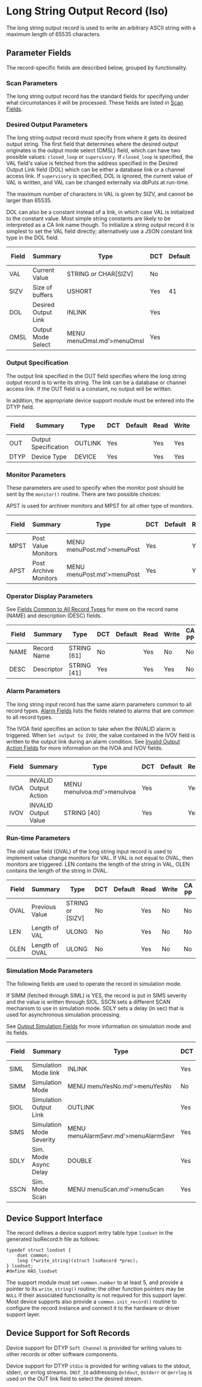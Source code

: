 # Long String Output Record (lso)

The long string output record is used to write an arbitrary ASCII string with a
maximum length of 65535 characters.

## Parameter Fields

The record-specific fields are described below, grouped by functionality.

### Scan Parameters

The long string output record has the standard fields for specifying under what
circumstances it will be processed.
These fields are listed in [Scan Fields](dbCommonRecord#Scan-Fields).

### Desired Output Parameters

The long string output record must specify from where it gets its desired output
string. The first field that determines where the desired output originates is
the output mode select (OMSL) field, which can have two possible values:
`closed_loop` or `supervisory`. If `closed_loop` is specified, the VAL
field's value is fetched from the address specified in the Desired Output Link
field (DOL) which can be either a database link or a channel access link. If
`supervisory` is specified, DOL is ignored, the current value of VAL is
written, and VAL can be changed externally via dbPuts at run-time.

The maximum number of characters in VAL is given by SIZV, and cannot be larger
than 65535.

DOL can also be a constant instead of a link, in which case VAL is initialized
to the constant value. Most simple string constants are likely to be interpreted
as a CA link name though. To initialize a string output record it is simplest
to set the VAL field directly; alternatively use a JSON constant link type in
the DOL field.

| Field | Summary | Type | DCT | Default |  Read | Write | CA PP |
| ----- | ------- | ---- | --- | ------- | ---- | ---- | ----- |
| VAL | Current Value | STRING or CHAR\[SIZV\] | No |   | Yes | Yes | Yes | 
| SIZV | Size of buffers | USHORT | Yes | 41 | Yes | No | No | 
| DOL | Desired Output Link | INLINK | Yes |   | Yes | Yes | No | 
| OMSL | Output Mode Select | MENU menuOmsl.md'>menuOmsl | Yes |   | Yes | Yes | No | 

### Output Specification

The output link specified in the OUT field specifies where the long string
output record is to write its string. The link can be a database or channel
access link. If the OUT field is a constant, no output will be written.

In addition, the appropriate device support module must be entered into the DTYP
field.

| Field | Summary | Type | DCT | Default |  Read | Write | CA PP |
| ----- | ------- | ---- | --- | ------- | ---- | ---- | ----- |
| OUT | Output Specification | OUTLINK | Yes |   | Yes | Yes | No | 
| DTYP | Device Type | DEVICE | Yes |   | Yes | Yes | No | 

### Monitor Parameters

These parameters are used to specify when the monitor post should be sent by the
`monitor()` routine. There are two possible choices:

APST is used for archiver monitors and MPST  for all other type of monitors.

| Field | Summary | Type | DCT | Default |  Read | Write | CA PP |
| ----- | ------- | ---- | --- | ------- | ---- | ---- | ----- |
| MPST | Post Value Monitors | MENU menuPost.md'>menuPost | Yes |   | Yes | Yes | No | 
| APST | Post Archive Monitors | MENU menuPost.md'>menuPost | Yes |   | Yes | Yes | No | 

### Operator Display Parameters

See [Fields Common to All Record Types](dbCommonRecord#Operator-Display-Parameters) for more on the record name (NAME) and description (DESC) fields.

| Field | Summary | Type | DCT | Default |  Read | Write | CA PP |
| ----- | ------- | ---- | --- | ------- | ---- | ---- | ----- |
| NAME | Record Name | STRING \[61\] | No |   | Yes | No | No | 
| DESC | Descriptor | STRING \[41\] | Yes |   | Yes | Yes | No | 

### Alarm Parameters

The long string input record has the same alarm parameters common to all record
types. [Alarm Fields](dbCommonRecord#Alarm-Fields) lists the fields related to
alarms that are common to all record types.

The IVOA field specifies an action to take when the INVALID alarm is triggered.
When `Set output to IVOV`, the value contained in the IVOV field is
written to the output link during an alarm condition. See
[Invalid Output Action Fields](dbCommonOutput#Invalid-Output-Action-Fields)
for more information on the IVOA and IVOV fields.

| Field | Summary | Type | DCT | Default |  Read | Write | CA PP |
| ----- | ------- | ---- | --- | ------- | ---- | ---- | ----- |
| IVOA | INVALID Output Action | MENU menuIvoa.md'>menuIvoa | Yes |   | Yes | Yes | No | 
| IVOV | INVALID Output Value | STRING \[40\] | Yes |   | Yes | Yes | No | 

### Run-time Parameters

The old value field (OVAL) of the long string input record is used to implement
value change monitors for VAL. If VAL is not equal to OVAL, then monitors are
triggered. LEN contains the length of the string in VAL, OLEN contains the
length of the string in OVAL.

| Field | Summary | Type | DCT | Default |  Read | Write | CA PP |
| ----- | ------- | ---- | --- | ------- | ---- | ---- | ----- |
| OVAL | Previous Value | STRING or \[SIZV\] | No |   | Yes | No | No | 
| LEN | Length of VAL | ULONG | No |   | Yes | No | No | 
| OLEN | Length of OVAL | ULONG | No |   | Yes | No | No | 

### Simulation Mode Parameters

The following fields are used to operate the record in simulation mode.

If SIMM (fetched through SIML) is YES, the record is put in SIMS
severity and the value is written through SIOL.
SSCN sets a different SCAN mechanism to use in simulation mode.
SDLY sets a delay (in sec) that is used for asynchronous simulation
processing.

See [Output Simulation Fields](dbCommonOutput#Output-Simulation-Fields)
for more information on simulation mode and its fields.

| Field | Summary | Type | DCT | Default |  Read | Write | CA PP |
| ----- | ------- | ---- | --- | ------- | ---- | ---- | ----- |
| SIML | Simulation Mode link | INLINK | Yes |   | Yes | Yes | No | 
| SIMM | Simulation Mode | MENU menuYesNo.md'>menuYesNo | No |   | Yes | Yes | No | 
| SIOL | Simulation Output Link | OUTLINK | Yes |   | Yes | Yes | No | 
| SIMS | Simulation Mode Severity | MENU menuAlarmSevr.md'>menuAlarmSevr | Yes |   | Yes | Yes | No | 
| SDLY | Sim. Mode Async Delay | DOUBLE | Yes | -1.0 | Yes | Yes | No | 
| SSCN | Sim. Mode Scan | MENU menuScan.md'>menuScan | Yes | 65535 | Yes | Yes | No | 

## Device Support Interface

The record defines a device support entry table type `lsodset` in the generated
lsoRecord.h file as follows:

    typedef struct lsodset {
        dset common;
        long (*write_string)(struct lsoRecord *prec);
    } lsodset;
    #define HAS_lsodset

The support module must set `common.number` to at least 5, and provide a
pointer to its `write_string()` routine; the other function pointers may be
`NULL` if their associated functionality is not required for this support
layer.
Most device supports also provide a `common.init_record()` routine to configure
the record instance and connect it to the hardware or driver support layer.

## Device Support for Soft Records

Device support for DTYP `Soft Channel` is provided for writing values to other
records or other software components.

Device support for DTYP `stdio` is provided for writing values to the stdout,
stderr, or errlog streams. `INST_IO` addressing `@stdout`, `@stderr` or
`@errlog` is used on the OUT link field to select the desired stream.
